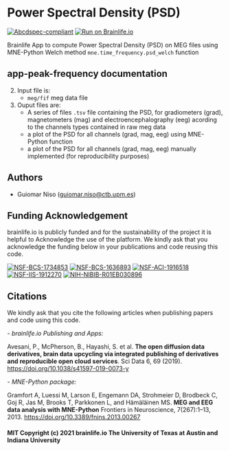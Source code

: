 # Power Spectral Density (PSD)

[![Abcdspec-compliant](https://img.shields.io/badge/ABCD_Spec-v1.1-green.svg)](https://github.com/brain-life/abcd-spec)
[![Run on Brainlife.io](https://img.shields.io/badge/Brainlife-bl.app.530-blue.svg)](https://doi.org/10.25663/brainlife.app.530)

Brainlife App to compute Power Spectral Density (PSD) on MEG files using MNE-Python Welch method `mne.time_frequency.psd_welch` function

## app-peak-frequency documentation

2) Input file is:
    * `meg/fif` meg data file
5) Ouput files are:
    * A series of files `.tsv` file containing the PSD, 
    for gradiometers (grad), magnetometers (mag) and electroencephalography (eeg)
    acording to the channels types contained in raw meg data
    * a plot of the PSD for all channels (grad, mag, eeg) using MNE-Python function
    * a plot of the PSD for all channels (grad, mag, eeg) manually implemented (for reproducibility purposes) 

## Authors
- Guiomar Niso (guiomar.niso@ctb.upm.es)

## Funding Acknowledgement
brainlife.io is publicly funded and for the sustainability of the project it is helpful to Acknowledge the use of the platform. We kindly ask that you acknowledge the funding below in your publications and code reusing this code.

[![NSF-BCS-1734853](https://img.shields.io/badge/NSF_BCS-1734853-blue.svg)](https://nsf.gov/awardsearch/showAward?AWD_ID=1734853)
[![NSF-BCS-1636893](https://img.shields.io/badge/NSF_BCS-1636893-blue.svg)](https://nsf.gov/awardsearch/showAward?AWD_ID=1636893)
[![NSF-ACI-1916518](https://img.shields.io/badge/NSF_ACI-1916518-blue.svg)](https://nsf.gov/awardsearch/showAward?AWD_ID=1916518)
[![NSF-IIS-1912270](https://img.shields.io/badge/NSF_IIS-1912270-blue.svg)](https://nsf.gov/awardsearch/showAward?AWD_ID=1912270)
[![NIH-NIBIB-R01EB030896](https://img.shields.io/badge/NIH_NIBIB-R01EB030896-green.svg)](https://grantome.com/grant/NIH/R01-EB030896-01)

## Citations
We kindly ask that you cite the following articles when publishing papers and code using this code. 

*- brainlife.io Publishing and Apps:*

Avesani, P., McPherson, B., Hayashi, S. et al. **The open diffusion data derivatives, brain data upcycling via integrated publishing of derivatives and reproducible open cloud services**. Sci Data 6, 69 (2019). https://doi.org/10.1038/s41597-019-0073-y

*- MNE-Python package:* 

Gramfort A, Luessi M, Larson E, Engemann DA, Strohmeier D, Brodbeck C, Goj R, Jas M, Brooks T, Parkkonen L, and Hämäläinen MS.  **MEG and EEG data analysis with MNE-Python**  Frontiers in Neuroscience, 7(267):1–13, 2013. https://doi.org/10.3389/fnins.2013.00267
      
      

#### MIT Copyright (c) 2021 brainlife.io The University of Texas at Austin and Indiana University
